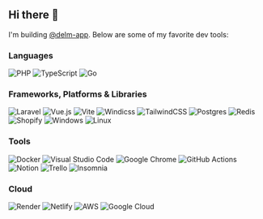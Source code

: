 ## Hi there 👋

I'm building [@delm-app](https://github.com/delm-app). Below are some of my favorite dev tools:

### Languages

![PHP](https://img.shields.io/badge/PHP-%23007ACC.svg?style=for-the-badge&logo=PHP&logoColor=white&color=0F0F0F)
![TypeScript](https://img.shields.io/badge/typescript-%23007ACC.svg?style=for-the-badge&logo=typescript&logoColor=white&color=0F0F0F)
![Go](https://img.shields.io/badge/go-%2300ADD8.svg?style=for-the-badge&logo=go&logoColor=white&color=0F0F0F)

### Frameworks, Platforms & Libraries

![Laravel](https://img.shields.io/badge/laravel-%23316192.svg?style=for-the-badge&logo=postgresql&logoColor=white&color=0F0F0F)
![Vue.js](https://img.shields.io/badge/vuejs-%2335495e.svg?style=for-the-badge&logo=vuedotjs&logoColor=white&color=0F0F0F)
![Vite](https://img.shields.io/badge/Vite-B73BFE?style=for-the-badge&logo=vite&logoColor=white&color=0F0F0F)
![Windicss](https://img.shields.io/badge/windicss-48B0F1.svg?style=for-the-badge&logo=windi-css&logoColor=white&color=0F0F0F)
![TailwindCSS](https://img.shields.io/badge/tailwindcss-%2338B2AC.svg?style=for-the-badge&logo=tailwind-css&logoColor=white&color=0F0F0F)
![Postgres](https://img.shields.io/badge/postgres-%23316192.svg?style=for-the-badge&logo=postgresql&logoColor=white&color=0F0F0F)
![Redis](https://img.shields.io/badge/redis-%23DD0031.svg?style=for-the-badge&logo=redis&logoColor=white&color=0F0F0F)
![Shopify](https://img.shields.io/badge/shopify-8DB543?style=for-the-badge&logo=Shopify&logoColor=white&color=0F0F0F)
![Windows](https://img.shields.io/badge/Windows-0078D6?style=for-the-badge&logo=windows&logoColor=white&color=0F0F0F)
![Linux](https://img.shields.io/badge/Linux-FCC624?style=for-the-badge&logo=linux&logoColor=white&color=0F0F0F)

### Tools

![Docker](https://img.shields.io/badge/docker-%230db7ed.svg?style=for-the-badge&logo=docker&logoColor=white&color=0F0F0F)
![Visual Studio Code](https://img.shields.io/badge/Visual%20Studio%20Code-0078d7.svg?style=for-the-badge&logo=visual-studio-code&logoColor=white&color=0F0F0F)
![Google Chrome](https://img.shields.io/badge/Google%20Chrome-4285F4?style=for-the-badge&logo=GoogleChrome&logoColor=white&color=0F0F0F)
![GitHub Actions](https://img.shields.io/badge/github%20actions-%232671E5.svg?style=for-the-badge&logo=githubactions&logoColor=white&color=0F0F0F)
![Notion](https://img.shields.io/badge/Notion-%23000000.svg?style=for-the-badge&logo=notion&logoColor=white&color=0F0F0F)
![Trello](https://img.shields.io/badge/Trello-%23026AA7.svg?style=for-the-badge&logo=Trello&logoColor=white&color=0F0F0F)
![Insomnia](https://img.shields.io/badge/Insomnia-0F0F0F?style=for-the-badge&logo=insomnia&logoColor=white&color=0F0F0F)

### Cloud

![Render](https://img.shields.io/badge/render-%23000000.svg?style=for-the-badge&logo=render&logoColor=white&color=0F0F0F)
![Netlify](https://img.shields.io/badge/netlify-%23000000.svg?style=for-the-badge&logo=netlify&logoColor=white&color=0F0F0F)
![AWS](https://img.shields.io/badge/AWS-%23FF9900.svg?style=for-the-badge&logo=amazon-aws&logoColor=white&color=0F0F0F)
![Google Cloud](https://img.shields.io/badge/GoogleCloud-%234285F4.svg?style=for-the-badge&logo=google-cloud&logoColor=white&color=0F0F0F)







<!--
**tobidalhof/tobidalhof** is a ✨ _special_ ✨ repository because its `README.md` (this file) appears on your GitHub profile.
Here are some ideas to get you started:
- 🔭 I’m currently working on ...
- 🌱 I’m currently learning ...
- 👯 I’m looking to collaborate on ...
- 🤔 I’m looking for help with ...
- 💬 Ask me about ...
- 📫 How to reach me: ...
- 😄 Pronouns: ...
- ⚡ Fun fact: ...
-->
